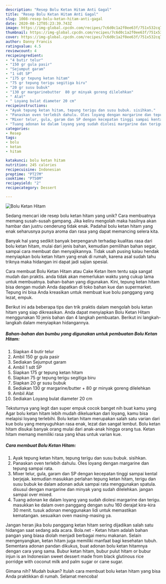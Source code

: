 ```yaml
---
description: "Resep Bolu Ketan Hitam Anti Gagal"
title: "Resep Bolu Ketan Hitam Anti Gagal"
slug: 1008-resep-bolu-ketan-hitam-anti-gagal
date: 2020-08-12T05:23:39.743Z
image: https://img-global.cpcdn.com/recipes/7c6d0c1a2f0ee63f/751x532cq70/bolu-ketan-hitam-foto-resep-utama.jpg
thumbnail: https://img-global.cpcdn.com/recipes/7c6d0c1a2f0ee63f/751x532cq70/bolu-ketan-hitam-foto-resep-utama.jpg
cover: https://img-global.cpcdn.com/recipes/7c6d0c1a2f0ee63f/751x532cq70/bolu-ketan-hitam-foto-resep-utama.jpg
author: Danny Francis
ratingvalue: 4.5
reviewcount: 4
recipeingredient:
- "4 butir telur"
- "150 gr gula pasir"
- "Sejumput garam"
- "1 sdt SP"
- "175 gr tepung ketan hitam"
- "75 gr tepung terigu segitiga biru"
- "20 gr susu bubuk"
- "130 gr margarinebutter  80 gr minyak goreng dilelehkan"
- " Alat"
- " Loyang bulat diameter 20 cm"
recipeinstructions:
- "Ayak tepung ketan hitam, tepung terigu dan susu bubuk. sisihkan."
- "Panaskan oven terlebih dahulu. Oles loyang dengan margarine dan tepung sampai rata."
- "Mixer telur, gula, garam dan SP dengan kecepatan tinggi sampai kental berjejak. kemudian masukkan perlahan tepung ketan hitam, terigu dan susu bubuk ke dalam adonan aduk sampai rata menggunakan spatula. disusul dengan margarine dan minyak yang sudah dilelehkan. jangan sampai over mixed."
- "Tuang adonan ke dalam loyang yang sudah diolesi margarine dan terigu. masukkan ke dalam oven panggang dengan suhu 160 derajat kira-kira 30 menit. tusuk adonan menggunakan lidi untuk memastikan kematangan. sesuaikan oven masing-masing ya."
categories:
- Resep
tags:
- bolu
- ketan
- hitam

katakunci: bolu ketan hitam 
nutrition: 245 calories
recipecuisine: Indonesian
preptime: "PT27M"
cooktime: "PT50M"
recipeyield: "2"
recipecategory: Dessert

---
```



![Bolu Ketan Hitam](https://img-global.cpcdn.com/recipes/7c6d0c1a2f0ee63f/751x532cq70/bolu-ketan-hitam-foto-resep-utama.jpg)

Sedang mencari ide resep bolu ketan hitam yang unik? Cara membuatnya memang susah-susah gampang. Jika keliru mengolah maka hasilnya akan hambar dan justru cenderung tidak enak. Padahal bolu ketan hitam yang enak seharusnya punya aroma dan rasa yang dapat memancing selera kita.

Banyak hal yang sedikit banyak berpengaruh terhadap kualitas rasa dari bolu ketan hitam, mulai dari jenis bahan, kemudian pemilihan bahan segar, sampai cara membuat dan menyajikannya. Tidak usah pusing kalau hendak menyiapkan bolu ketan hitam yang enak di rumah, karena asal sudah tahu triknya maka hidangan ini dapat jadi sajian spesial.

Cara membuat Bolu Ketan Hitam atau Cake Ketan Item tentu saja sangat mudah dan praktis. anda tidak akan memerlukan waktu yang cukup lama untuk membuatnya. bahan-bahan yang digunakan. Kini, tepung ketan hitam bisa dengan mudah Anda dapatkan di toko bahan kue dan supermarket. Tepung ini bisa Anda kreasikan untuk membuat kue bolu panggang yang lezat, empuk.


Berikut ini ada beberapa tips dan trik praktis dalam mengolah bolu ketan hitam yang siap dikreasikan. Anda dapat menyiapkan Bolu Ketan Hitam menggunakan 10 jenis bahan dan 4 langkah pembuatan. Berikut ini langkah-langkah dalam menyiapkan hidangannya.

<!--inarticleads1-->

##### Bahan-bahan dan bumbu yang digunakan untuk pembuatan Bolu Ketan Hitam:

1. Siapkan 4 butir telur
1. Ambil 150 gr gula pasir
1. Sediakan Sejumput garam
1. Ambil 1 sdt SP
1. Siapkan 175 gr tepung ketan hitam
1. Siapkan 75 gr tepung terigu segitiga biru
1. Siapkan 20 gr susu bubuk
1. Sediakan 130 gr margarine/butter + 80 gr minyak goreng dilelehkan
1. Ambil  Alat
1. Sediakan  Loyang bulat diameter 20 cm


Teksturnya yang legit dan super empuk cocok banget nih buat kamu yang Agar bolu ketan hitam lebih mudah dikeluarkan dari loyang, kamu bisa melapisi loyang terlebihi. Bolu ketan hitam merupakan salah satu varian dari kue bolu yang menyuguhkan rasa enak, lezat dan sangat lembut. Bolu ketan hitam disukai banyak orang mulai dari anak-anak hingga orang tua. Ketan hitam memang memiliki rasa yang khas untuk varian kue. 

<!--inarticleads2-->

##### Cara membuat Bolu Ketan Hitam:

1. Ayak tepung ketan hitam, tepung terigu dan susu bubuk. sisihkan.
1. Panaskan oven terlebih dahulu. Oles loyang dengan margarine dan tepung sampai rata.
1. Mixer telur, gula, garam dan SP dengan kecepatan tinggi sampai kental berjejak. kemudian masukkan perlahan tepung ketan hitam, terigu dan susu bubuk ke dalam adonan aduk sampai rata menggunakan spatula. disusul dengan margarine dan minyak yang sudah dilelehkan. jangan sampai over mixed.
1. Tuang adonan ke dalam loyang yang sudah diolesi margarine dan terigu. masukkan ke dalam oven panggang dengan suhu 160 derajat kira-kira 30 menit. tusuk adonan menggunakan lidi untuk memastikan kematangan. sesuaikan oven masing-masing ya.


Jangan heran jika bolu panggang ketan hitam sering dijadikan salah satu hidangan saat sedang ada acara. Bola.net - Ketan hitam adalah bahan pangan yang biasa diolah menjadi berbagai menu makanan. Selain mengenyangkan, ketan hitam juga memiliki manfaat bagi kesehatan tubuh. Sementara adonan pandan dikukus, buat adonan bolu ketan hitamnya dengan cara yang sama. Bubur ketan hitam, bubur pulut hitam or bubur injun is an Indonesian sweet dessert made from black glutinous rice porridge with coconut milk and palm sugar or cane sugar. 

Gimana nih? Mudah bukan? Itulah cara membuat bolu ketan hitam yang bisa Anda praktikkan di rumah. Selamat mencoba!

